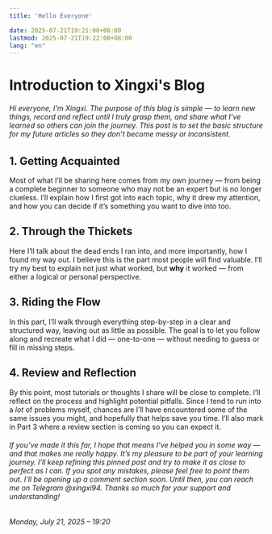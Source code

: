 ```yaml
---
title: 'Hello Everyone'

date: 2025-07-21T19:21:00+08:00
lastmod: 2025-07-21T19:22:00+08:00
lang: "en"
---
```


# Introduction to Xingxi's Blog

###### Hi everyone, I'm Xingxi. The purpose of this blog is simple — to learn new things, record and reflect until I truly grasp them, and share what I’ve learned so others can join the journey. This post is to set the basic structure for my future articles so they don’t become messy or inconsistent.

## 1. Getting Acquainted

Most of what I’ll be sharing here comes from my own journey — from being a complete beginner to someone who may not be an expert but is no longer clueless. I’ll explain how I first got into each topic, why it drew my attention, and how you can decide if it’s something you want to dive into too.

## 2. Through the Thickets

Here I’ll talk about the dead ends I ran into, and more importantly, how I found my way out. I believe this is the part most people will find valuable. I’ll try my best to explain not just what worked, but **why** it worked — from either a logical or personal perspective.

## 3. Riding the Flow

In this part, I’ll walk through everything step-by-step in a clear and structured way, leaving out as little as possible. The goal is to let you follow along and recreate what I did — one-to-one — without needing to guess or fill in missing steps.

## 4. Review and Reflection

By this point, most tutorials or thoughts I share will be close to complete. I’ll reflect on the process and highlight potential pitfalls. Since I tend to run into a *lot* of problems myself, chances are I’ll have encountered some of the same issues you might, and hopefully that helps save you time. I’ll also mark in Part 3 where a review section is coming so you can expect it.

###### If you’ve made it this far, I hope that means I’ve helped you in some way — and that makes me really happy. It’s my pleasure to be part of your learning journey. I’ll keep refining this pinned post and try to make it as close to perfect as I can. If you spot any mistakes, please feel free to point them out. I’ll be opening up a comment section soon. Until then, you can reach me on Telegram @xingxi94. Thanks so much for your support and understanding!

*Monday, July 21, 2025 – 19:20*

